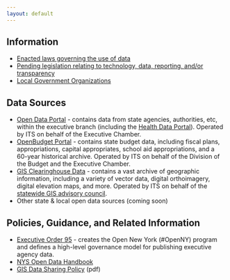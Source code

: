 ```yaml
---
layout: default
---
```


## Information
* [Enacted laws governing the use of data](enacted-laws)
* [Pending legislation relating to technology, data, reporting, and/or transparency](legislation)
* [Local Government Organizations](local-associations)

## Data Sources
* [Open Data Portal](https://data.ny.gov/) - contains data from state agencies, authorities, etc, within the executive branch (including the [Health Data Portal](https://health.data.ny.gov/)). Operated by ITS on behalf of the Executive Chamber.
* [OpenBudget Portal](http://openbudget.ny.gov/) - contains state budget data, including fiscal plans, appropriations, capital appropriates, school aid appropriations, and a 60-year historical archive. Operated by ITS on behalf of the Division of the Budget and the Executive Chamber.
* [GIS Clearinghouse Data](http://gis.ny.gov/gisdata/) - contains a vast archive of geographic information, including a variety of vector data, digital orthoimagery, digital elevation maps, and more. Operated by ITS on behalf of the [statewide GIS advisory council](http://gis.ny.gov/coordinationprogram/workgroups/details/index.cfm?ID=10).
* Other state & local open data sources (coming soon)

## Policies, Guidance, and Related Information
* [Executive Order 95](http://www.governor.ny.gov/news/no-95-using-technology-promote-transparency-improve-government-performance-and-enhance-citizen) - creates the Open New York (#OpenNY) program and defines a high-level governance model for publishing executive agency data.
* [NYS Open Data Handbook](http://nys-its.github.io/open-data-handbook/)
* [GIS Data Sharing Policy](https://www.its.ny.gov/policy/NYS-P10-003.pdf) (pdf)

